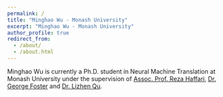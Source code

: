 ```yaml
---
permalink: /
title: "Minghao Wu - Monash University"
excerpt: "Minghao Wu - Monash University"
author_profile: true
redirect_from: 
  - /about/
  - /about.html
---
```


Minghao Wu is currently a Ph.D. student in Neural Machine Translation at Monash University under the supervision of [Assoc. Prof. Reza Haffari](https://users.monash.edu.au/~gholamrh/), [Dr. George Foster](http://www.iro.umontreal.ca/~foster/) and [Dr. Lizhen Qu](https://research.monash.edu/en/persons/lizhen-qu).

